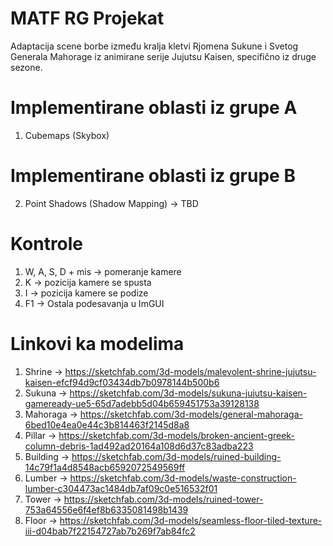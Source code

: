 # MATF RG Projekat
Adaptacija scene borbe između kralja kletvi Rjomena Sukune i Svetog Generala Mahorage iz animirane serije Jujutsu Kaisen, specifično iz druge sezone.

# Implementirane oblasti iz grupe A
1. Cubemaps (Skybox)

# Implementirane oblasti iz grupe B
2. Point Shadows (Shadow Mapping) -> TBD

# Kontrole
1. W, A, S, D + mis -> pomeranje kamere
2. K -> pozicija kamere se spusta
3. I -> pozicija kamere se podize
4. F1 -> Ostala podesavanja u ImGUI

# Linkovi ka modelima
1. Shrine -> https://sketchfab.com/3d-models/malevolent-shrine-jujutsu-kaisen-efcf94d9cf03434db7b0978144b500b6
2. Sukuna -> https://sketchfab.com/3d-models/sukuna-jujutsu-kaisen-gameready-ue5-65d7adebb5d04b659451753a39128138
3. Mahoraga -> https://sketchfab.com/3d-models/general-mahoraga-6bed10e4ea0e44c3b814463f2145d8a8
4. Pillar -> https://sketchfab.com/3d-models/broken-ancient-greek-column-debris-1ad492ad20164a108d6d37c83adba223
5. Building -> https://sketchfab.com/3d-models/ruined-building-14c79f1a4d8548acb6592072549569ff
6. Lumber -> https://sketchfab.com/3d-models/waste-construction-lumber-c304473ac1484db7af09c0e516532f01
7. Tower -> https://sketchfab.com/3d-models/ruined-tower-753a64556e6f4ef8b6335081498b1439
8. Floor -> https://sketchfab.com/3d-models/seamless-floor-tiled-texture-iii-d04bab7f22154727ab7b269f7ab84fc2
